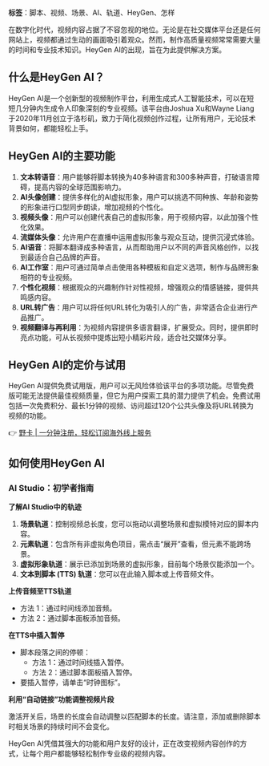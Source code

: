 **标签**：脚本、视频、场景、AI、轨道、HeyGen、怎样

在数字化时代，视频内容占据了不容忽视的地位。无论是在社交媒体平台还是任何网站上，视频都通过生动的画面吸引着观众。然而，制作高质量视频常常需要大量的时间和专业技术知识。HeyGen AI的出现，旨在为此提供解决方案。

## 什么是HeyGen AI？

HeyGen AI是一个创新型的视频制作平台，利用生成式人工智能技术，可以在短短几分钟内生成令人印象深刻的专业视频。该平台由Joshua Xu和Wayne Liang于2020年11月创立于洛杉矶，致力于简化视频创作过程，让所有用户，无论技术背景如何，都能轻松上手。

## HeyGen AI的主要功能

1. **文本转语音**：用户能够将脚本转换为40多种语言和300多种声音，打破语言障碍，提高内容的全球范围影响力。
2. **AI头像创建**：提供多样化的AI虚拟形象，用户可以挑选不同种族、年龄和姿势的形象进行口型同步朗读，增加视频的个性化。
3. **视频头像**：用户可以创建代表自己的虚拟形象，用于视频内容，以此加强个性化效果。
4. **流媒体头像**：允许用户在直播中运用虚拟形象与观众互动，提供沉浸式体验。
5. **AI语音**：将脚本翻译成多种语言，从而帮助用户以不同的声音风格创作，以找到最适合自己品牌的声音。
6. **AI工作室**：用户可通过简单点击使用各种模板和自定义选项，制作与品牌形象相符的专业视频。
7. **个性化视频**：根据观众的兴趣制作针对性视频，增强观众的情感链接，提供共鸣感内容。
8. **URL转广告**：用户可以将任何URL转化为吸引人的广告，非常适合企业进行产品推广。
9. **视频翻译与再利用**：为视频内容提供多语言翻译，扩展受众。同时，提供即时亮点功能，可从长视频中提炼出短小精彩片段，适合社交媒体分享。

## HeyGen AI的定价与试用

HeyGen AI提供免费试用版，用户可以无风险体验该平台的多项功能。尽管免费版可能无法提供最佳视频质量，但它为用户探索工具的潜力提供了机会。免费试用包括一次免费积分、最长1分钟的视频、访问超过120个公共头像及将URL转换为视频的功能。

👉 [野卡 | 一分钟注册，轻松订阅海外线上服务](https://bit.ly/bewildcard)

## 如何使用HeyGen AI

### AI Studio：初学者指南

**了解AI Studio中的轨迹**

1. **场景轨道**：控制视频总长度，您可以拖动以调整场景和虚拟模特对应的脚本内容。
2. **元素轨道**：包含所有非虚拟角色项目，需点击“展开”查看，但元素不能跨场景。
3. **虚拟形象轨道**：展示已添加到场景的虚拟形象，目前每个场景仅能添加一个。
4. **文本到脚本 (TTS) 轨道**：您可以在此输入脚本或上传音频文件。

**上传音频至TTS轨道**

- 方法 1：通过时间线添加音频。
- 方法 2：通过脚本面板添加音频。

**在TTS中插入暂停**

- 脚本段落之间的停顿：
  - 方法 1：通过时间线插入暂停。
  - 方法 2：通过脚本面板插入暂停。
- 要插入暂停，请单击“时钟图标”。

**利用“自动链接”功能调整视频片段**

激活开关后，场景的长度会自动调整以匹配脚本的长度。请注意，添加或删除脚本时相关场景的持续时间不会变化。

HeyGen AI凭借其强大的功能和用户友好的设计，正在改变视频内容创作的方式，让每个用户都能够轻松制作专业级的视频内容。